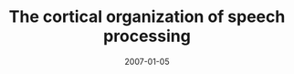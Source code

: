 ---
title: "The cortical organization of speech processing"
collection: publications
permalink: /publication/2007_the-cortical-organization-of-speech-processing
date: 2007-01-05
year: 2007
venue: 'Nature Reviews Neuroscience'
authors: 'Hickok G &amp; Poeppel D'
number: '56'
citation: 'Hickok G &amp; Poeppel D (2007). The cortical organization of speech processing. Nature Reviews Neuroscience.'
category: 'article'
---